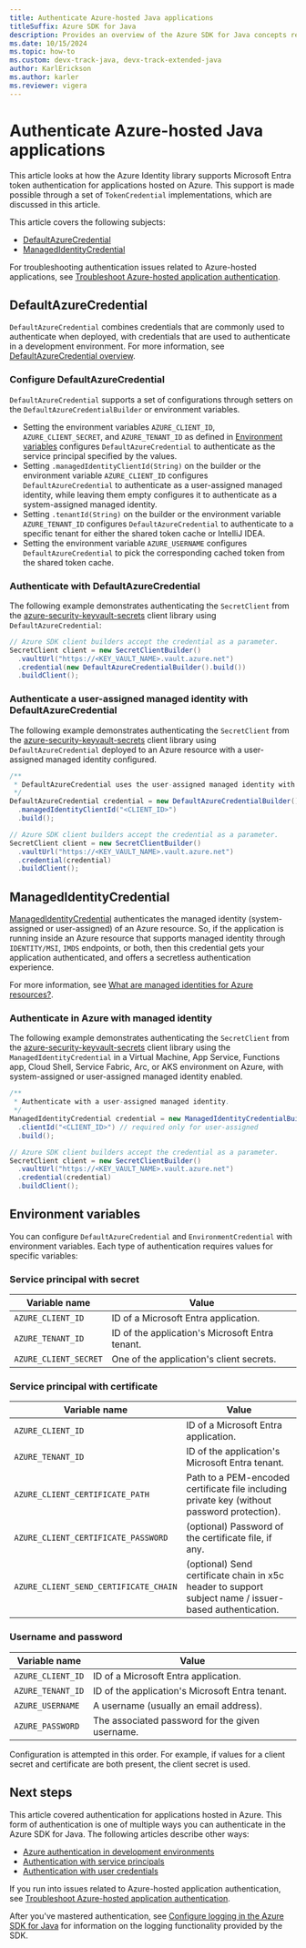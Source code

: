```yaml
---
title: Authenticate Azure-hosted Java applications
titleSuffix: Azure SDK for Java
description: Provides an overview of the Azure SDK for Java concepts related to authenticating applications hosted within Azure.
ms.date: 10/15/2024
ms.topic: how-to
ms.custom: devx-track-java, devx-track-extended-java
author: KarlErickson
ms.author: karler
ms.reviewer: vigera
---
```


# Authenticate Azure-hosted Java applications

This article looks at how the Azure Identity library supports Microsoft Entra token authentication for applications hosted on Azure. This support is made possible through a set of `TokenCredential` implementations, which are discussed in this article.

This article covers the following subjects:

* [DefaultAzureCredential](#defaultazurecredential)
* [ManagedIdentityCredential](#managedidentitycredential)

For troubleshooting authentication issues related to Azure-hosted applications, see [Troubleshoot Azure-hosted application authentication](../troubleshooting-authentication-azure-hosted.md).

## DefaultAzureCredential

`DefaultAzureCredential` combines credentials that are commonly used to authenticate when deployed, with credentials that are used to authenticate in a development environment. For more information, see [DefaultAzureCredential overview](credential-chains.md#defaultazurecredential-overview).

### Configure DefaultAzureCredential

`DefaultAzureCredential` supports a set of configurations through setters on the `DefaultAzureCredentialBuilder` or environment variables.

* Setting the environment variables `AZURE_CLIENT_ID`, `AZURE_CLIENT_SECRET`, and `AZURE_TENANT_ID` as defined in [Environment variables](#environment-variables) configures `DefaultAzureCredential` to authenticate as the service principal specified by the values.
* Setting `.managedIdentityClientId(String)` on the builder or the environment variable `AZURE_CLIENT_ID` configures `DefaultAzureCredential` to authenticate as a user-assigned managed identity, while leaving them empty configures it to authenticate as a system-assigned managed identity.
* Setting `.tenantId(String)` on the builder or the environment variable `AZURE_TENANT_ID` configures `DefaultAzureCredential` to authenticate to a specific tenant for either the shared token cache or IntelliJ IDEA.
* Setting the environment variable `AZURE_USERNAME` configures `DefaultAzureCredential` to pick the corresponding cached token from the shared token cache.

### Authenticate with DefaultAzureCredential

The following example demonstrates authenticating the `SecretClient` from the [azure-security-keyvault-secrets][secrets_client_library] client library using `DefaultAzureCredential`:

```java
// Azure SDK client builders accept the credential as a parameter.
SecretClient client = new SecretClientBuilder()
  .vaultUrl("https://<KEY_VAULT_NAME>.vault.azure.net")
  .credential(new DefaultAzureCredentialBuilder().build())
  .buildClient();
```

### Authenticate a user-assigned managed identity with DefaultAzureCredential

The following example demonstrates authenticating the `SecretClient` from the [azure-security-keyvault-secrets][secrets_client_library] client library using `DefaultAzureCredential` deployed to an Azure resource with a user-assigned managed identity configured.

```java
/**
 * DefaultAzureCredential uses the user-assigned managed identity with the specified client ID.
 */
DefaultAzureCredential credential = new DefaultAzureCredentialBuilder()
  .managedIdentityClientId("<CLIENT_ID>")
  .build();

// Azure SDK client builders accept the credential as a parameter.
SecretClient client = new SecretClientBuilder()
  .vaultUrl("https://<KEY_VAULT_NAME>.vault.azure.net")
  .credential(credential)
  .buildClient();
```

## ManagedIdentityCredential

[ManagedIdentityCredential](/java/api/com.azure.identity.managedidentitycredential?view=azure-java-stable&preserve-view=true) authenticates the managed identity (system-assigned or user-assigned) of an Azure resource. So, if the application is running inside an Azure resource that supports managed identity through `IDENTITY/MSI`, `IMDS` endpoints, or both, then this credential gets your application authenticated, and offers a secretless authentication experience.

For more information, see [What are managed identities for Azure resources?](/entra/identity/managed-identities-azure-resources/overview).

### Authenticate in Azure with managed identity

The following example demonstrates authenticating the `SecretClient` from the [azure-security-keyvault-secrets][secrets_client_library] client library using the `ManagedIdentityCredential` in a Virtual Machine, App Service, Functions app, Cloud Shell, Service Fabric, Arc, or AKS environment on Azure, with system-assigned or user-assigned managed identity enabled.

```java
/**
 * Authenticate with a user-assigned managed identity.
 */
ManagedIdentityCredential credential = new ManagedIdentityCredentialBuilder()
  .clientId("<CLIENT_ID>") // required only for user-assigned
  .build();

// Azure SDK client builders accept the credential as a parameter.
SecretClient client = new SecretClientBuilder()
  .vaultUrl("https://<KEY_VAULT_NAME>.vault.azure.net")
  .credential(credential)
  .buildClient();
```

## Environment variables

You can configure `DefaultAzureCredential` and `EnvironmentCredential` with environment variables. Each type of authentication requires values for specific variables:

### Service principal with secret

| Variable name         | Value                                           |
|-----------------------|-------------------------------------------------|
| `AZURE_CLIENT_ID`     | ID of a Microsoft Entra application.            |
| `AZURE_TENANT_ID`     | ID of the application's Microsoft Entra tenant. |
| `AZURE_CLIENT_SECRET` | One of the application's client secrets.        |

### Service principal with certificate

| Variable name                   | Value                                                                                       |
|---------------------------------|---------------------------------------------------------------------------------------------|
| `AZURE_CLIENT_ID`               | ID of a Microsoft Entra application.                                                        |
| `AZURE_TENANT_ID`               | ID of the application's Microsoft Entra tenant.                                             |
| `AZURE_CLIENT_CERTIFICATE_PATH` | Path to a PEM-encoded certificate file including private key (without password protection). |
| `AZURE_CLIENT_CERTIFICATE_PASSWORD` | (optional) Password of the certificate file, if any. |
| `AZURE_CLIENT_SEND_CERTIFICATE_CHAIN` | (optional) Send certificate chain in x5c header to support subject name / issuer-based authentication. |

### Username and password

| Variable name     | Value                                           |
|-------------------|-------------------------------------------------|
| `AZURE_CLIENT_ID` | ID of a Microsoft Entra application.            |
| `AZURE_TENANT_ID` | ID of the application's Microsoft Entra tenant. |
| `AZURE_USERNAME`  | A username (usually an email address).          |
| `AZURE_PASSWORD`  | The associated password for the given username. |

Configuration is attempted in this order. For example, if values for a client secret and certificate are both present, the client secret is used.

## Next steps

This article covered authentication for applications hosted in Azure. This form of authentication is one of multiple ways you can authenticate in the Azure SDK for Java. The following articles describe other ways:

* [Azure authentication in development environments](dev-env.md)
* [Authentication with service principals](service-principal.md)
* [Authentication with user credentials](user.md)

If you run into issues related to Azure-hosted application authentication, see [Troubleshoot Azure-hosted application authentication](../troubleshooting-authentication-azure-hosted.md).

After you've mastered authentication, see [Configure logging in the Azure SDK for Java](../logging-overview.md) for information on the logging functionality provided by the SDK.

<!-- LINKS -->
[secrets_client_library]: https://github.com/Azure/azure-sdk-for-java/tree/master/sdk/keyvault/azure-security-keyvault-secrets
